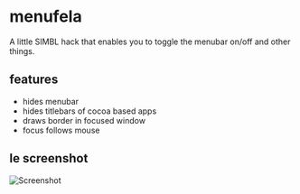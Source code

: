 # menufela


A little SIMBL hack that enables you to toggle the menubar on/off and other things.


## features

* hides menubar
* hides titlebars of cocoa based apps
* draws border in focused window
* focus follows mouse

## le screenshot

![Screenshot](https://dl.dropboxusercontent.com/u/8178/Screenshots/_xn946eadm_v.png)
